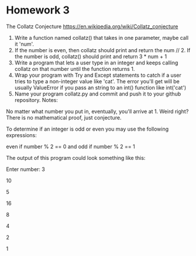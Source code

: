 # Homework 3

The Collatz Conjecture
https://en.wikipedia.org/wiki/Collatz_conjecture
1. Write a function named collatz() that takes in one parameter, maybe call it 'num'.
2. If the number is even, then collatz should print and return the num // 2. If the number is odd, collatz() should print and return 3 * num + 1
3. Write a program that lets a user type in an integer and keeps calling collatz on that number until the function returns 1. 
4. Wrap your program with Try and Except statements to catch if a user tries to type a non-integer value like 'cat'. The error you'll get will be usually ValueError if you pass an string to an int() function like int('cat')
5. Name your program collatz.py and commit and push it to your github repository.
Notes:

No matter what number you put in, eventually, you'll arrive at 1. Weird right? There is no mathematical proof, just conjecture.

To determine if an integer is odd or even you may use the following expressions:

even if number % 2 == 0
and odd if number % 2 == 1


The output of this program could look something like this:

Enter number:
3

10

5

16

8

4

2

1
